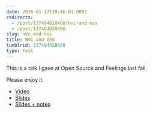 ```yaml
---
date: 2016-01-17T18:46:01.000Z
redirects:
  - /post/137494028408/nvc-and-oss
  - /post/137494028408
slug: nvc-and-oss
title: NVC and OSS
tumblrid: 137494028408
type: text
---
```

<p>This is a talk I gave at Open Source and Feelings last fall.</p>

<p>Please enjoy it.</p>

<ul><li><a href="http://j.mp/nvc-oss-video">Video</a></li>
<li><a href="http://j.mp/nvc-oss">Slides</a></li>
<li><a href="http://j.mp/nvc-oss-notes">Slides + notes</a></li>
</ul>
